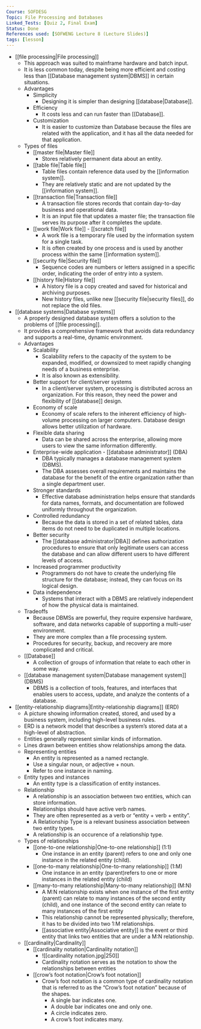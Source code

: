 ```yaml
---
Course: SOFDESG
Topic: File Processing and Databases
Linked_Tests: [Quiz 2, Final Exam]
Status: Done
References used: [SOFWENG Lecture 8 (Lecture Slides)]
tags: [lesson]
---
```


- [[file processing|File processing]]
	- This approach was suited to mainframe hardware and batch input.
	- It is less common today, despite being more efficient and costing less than [[Database management system|DBMS]] in certain situations.
	- Advantages
		- Simplicity
			- Designing it is simpler than designing [[database|Database]].
		- Efficiency
			- It costs less and can run faster than [[Database]].
		- Customization
			- It is easier to customize than Database because the files are related with the application, and it has all the data needed for that application.
	- Types of files
		- [[master file|Master file]]
			- Stores relatively permanent data about an entity.
		- [[table file|Table file]]
			- Table files contain reference data used by the [[information system]].
			- They are relatively static and are not updated by the [[information system]].
		- [[transaction file|Transaction file]]
			- A transaction file stores records that contain day-to-day business and operational data.
			- It is an input file that updates a master file; the transaction file serves its purpose after it completes the update.
		- [[work file|Work file]] - [[scratch file]]
			- A work file is a temporary file used by the information system for a single task.
			- It is often created by one process and is used by another process within the same [[information system]].
		- [[security file|Security file]]
			- Sequence codes are numbers or letters assigned in a specific order, indicating the order of entry into a system.
		- [[history file|History file]]
			- A history file is a copy created and saved for historical and archiving purposes.
			- New history files, unlike new [[security file|security files]], do not replace the old files.
- [[database systems|Database systems]]
	- A properly designed database system offers a solution to the problems of [[file processing]].
	- It provides a comprehensive framework that avoids data redundancy and supports a real-time, dynamic environment.
	- Advantages
		- Scalability
			- Scalability refers to the capacity of the system to be expanded, modified, or downsized to meet rapidly changing needs of a business enterprise.
			- It is also known as extensibility.
		- Better support for client/server systems
			- In a client/server system, processing is distributed across an organization. For this reason, they need the power and flexibility of [[database]] design.
		- Economy of scale
			- Economy of scale refers to the inherent efficiency of high-volume processing on larger computers. Database design allows better utilization of hardware.
		- Flexible data sharing
			- Data can be shared across the enterprise, allowing more users to view the same information differently.
		- Enterprise-wide application - [[database administrator]] (DBA)
			- DBA typically manages a database management system (DBMS).
			- The DBA assesses overall requirements and maintains the database for the benefit of the entire organization rather than a single department user.
		- Stronger standards
			- Effective database administration helps ensure that standards for data names, formats, and documentation are followed uniformly throughout the organization.
		- Controlled redundancy
			- Because the data is stored in a set of related tables, data items do not need to be duplicated in multiple locations.
		- Better security
			- The [[database administrator|DBA]] defines authorization procedures to ensure that only legitimate users can access the database and can allow different users to have different levels of access.
		- Increased programmer productivity
			- Programmers do not have to create the underlying file structure for the database; instead, they can focus on its logical design.
		- Data independence
			- Systems that interact with a DBMS are relatively independent of how the physical data is maintained.
	- Tradeoffs
		- Because DBMSs are powerful, they require expensive hardware, software, and data networks capable of supporting a multi-user environment.
		- They are more complex than a file processing system.
		- Procedures for security, backup, and recovery are more complicated and critical.
	- [[Database]]
		- A collection of groups of information that relate to each other in some way.
	- [[database management system|Database management system]] (DBMS)
		- DBMS is a collection of tools, features, and interfaces that enables users to access, update, and analyze the contents of a database.
- [[entity-relationship diagrams|Entity-relationship diagrams]] (ERD)
	- A picture showing information created, stored, and used by a business system, including high-level business rules.
	- ERD is a network model that describes a system’s stored data at a high-level of abstraction.
	- Entities generally represent similar kinds of information.
	- Lines drawn between entities show relationships among the data.
	- Representing entities
		- An entity is represented as a named rectangle.
		- Use a singular noun, or adjective + noun.
		- Refer to one instance in naming.
	- Entity types and instances
		- An entity type is a classification of entity instances.
	- Relationship
		- A relationship is an association between two entities, which can store information.
		- Relationships should have active verb names.
		- They are often represented as a verb or “entity + verb + entity”.
		- A Relationship Type is a relevant business association between two entity types.
		- A relationship is an occurence of a relationship type.
	- Types of relationships
		- [[one-to-one relationship|One-to-one relationship]] (1:1)
			- One instance in an entity (parent) refers to one and only one instance in the related entity (child).
		- [[one-to-many relationship|One-to-many relationship]] (1:M)
			- One instance in an entity (parent)refers to one or more instances in the related entity (child)
		- [[many-to-many relationship|Many-to-many relationship]] (M:N)
			- A M:N relationship exists when one instance of the first entity (parent) can relate to many instances of the second entity (child), and one instance of the second entity can relate to many instances of the first entity
			- This relationship cannot be represented physically; therefore, it has to be divided into two 1:M relationships.
			- [[associative entity|Associative entity]] is the event or third entity that links two entities that are under a M:N relationship.
	- [[cardinality|Cardinality]]
		- [[cardinality notation|Cardinality notation]]
			- ![[cardinality notation.jpg|250]]
			- Cardinality notation serves as the notation to show the relationships between entities
		- [[crow’s foot notation|Crow’s foot notation]]
			- Crow’s foot notation is a common type of cardinality notation that is referred to as the “Crow’s foot notation” because of the shapes.
				- A single bar indicates one.
				- A double bar indicates one and only one.
				- A circle indicates zero.
				- A crow’s foot indicates many.
